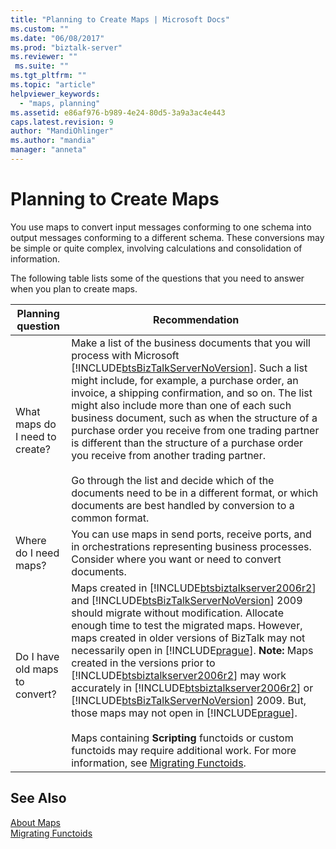 ```yaml
---
title: "Planning to Create Maps | Microsoft Docs"
ms.custom: ""
ms.date: "06/08/2017"
ms.prod: "biztalk-server"
ms.reviewer: ""
 ms.suite: ""
ms.tgt_pltfrm: ""
ms.topic: "article"
helpviewer_keywords: 
  - "maps, planning"
ms.assetid: e86af976-b989-4e24-80d5-3a9a3ac4e443
caps.latest.revision: 9
author: "MandiOhlinger"
ms.author: "mandia"
manager: "anneta"
---
```

# Planning to Create Maps
You use maps to convert input messages conforming to one schema into output messages conforming to a different schema. These conversions may be simple or quite complex, involving calculations and consolidation of information.  
  
 The following table lists some of the questions that you need to answer when you plan to create maps.  
  
|Planning question|Recommendation|  
|-----------------------|--------------------|  
|What maps do I need to create?|Make a list of the business documents that you will process with Microsoft [!INCLUDE[btsBizTalkServerNoVersion](../includes/btsbiztalkservernoversion-md.md)]. Such a list might include, for example, a purchase order, an invoice, a shipping confirmation, and so on. The list might also include more than one of each such business document, such as when the structure of a purchase order you receive from one trading partner is different than the structure of a purchase order you receive from another trading partner.<br /><br /> Go through the list and decide which of the documents need to be in a different format, or which documents are best handled by conversion to a common format.|  
|Where do I need maps?|You can use maps in send ports, receive ports, and in orchestrations representing business processes. Consider where you want or need to convert documents.|  
|Do I have old maps to convert?|Maps created in [!INCLUDE[btsbiztalkserver2006r2](../includes/btsbiztalkserver2006r2-md.md)] and [!INCLUDE[btsBizTalkServerNoVersion](../includes/btsbiztalkservernoversion-md.md)] 2009 should migrate without modification. Allocate enough time to test the migrated maps. However, maps created in older versions of BizTalk may not necessarily open in [!INCLUDE[prague](../includes/prague-md.md)]. **Note:**  Maps created in the versions prior to [!INCLUDE[btsbiztalkserver2006r2](../includes/btsbiztalkserver2006r2-md.md)] may work accurately in [!INCLUDE[btsbiztalkserver2006r2](../includes/btsbiztalkserver2006r2-md.md)] or [!INCLUDE[btsBizTalkServerNoVersion](../includes/btsbiztalkservernoversion-md.md)] 2009. But, those maps may not open in [!INCLUDE[prague](../includes/prague-md.md)]. <br /><br /> Maps containing **Scripting** functoids or custom functoids may require additional work. For more information, see [Migrating Functoids](../core/migrating-functoids.md).|  
  
## See Also  
 [About Maps](../core/about-maps.md)   
 [Migrating Functoids](../core/migrating-functoids.md)